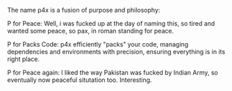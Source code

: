 The name p4x is a fusion of purpose and philosophy:

P for Peace: Well, i was fucked up at the day of naming this, so tired and wanted some peace, so pax, in roman standing for peace.

P for Packs Code: p4x efficiently "packs" your code, managing dependencies and environments with precision, ensuring everything is in its right place.

P for Peace again: I liked the way Pakistan was fucked by Indian Army, so eventually now peaceful situtation too. Interesting.

